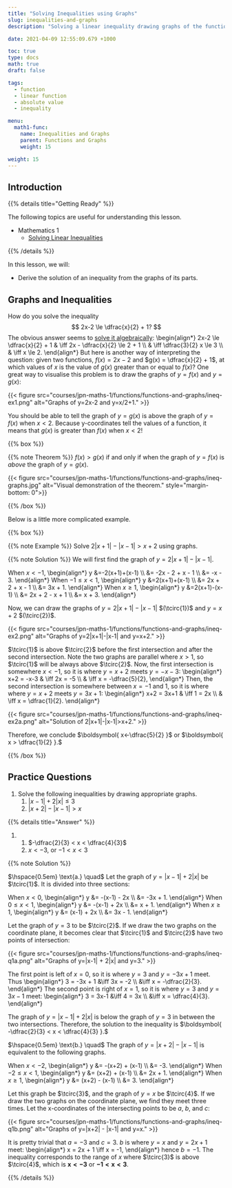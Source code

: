 ```yaml
---
title: "Solving Inequalities using Graphs"
slug: inequalities-and-graphs
description: "Solving a linear inequality drawing graphs of the functions."

date: 2021-04-09 12:55:09.679 +1000

toc: true
type: docs
math: true
draft: false

tags:
  - function
  - linear function
  - absolute value
  - inequality

menu:
  math1-func:
    name: Inequalities and Graphs
    parent: Functions and Graphs
    weight: 15

weight: 15
---
```


## Introduction

{{% details title="Getting Ready" %}}

The following topics are useful for understanding this lesson.
- Mathematics 1
    - [Solving Linear Inequalities](../../../numbers-and-expressions/inequalities/solving-inequalities/)

{{% /details %}}

In this lesson, we will:

- Derive the solution of an inequality from the graphs of its parts.


## Graphs and Inequalities

How do you solve the inequality $$ 2x-2 \le \dfrac{x}{2} + 1? $$ The obvious answer seems to [solve it algebraically](../../../numbers-and-expressions/inequalities/solving-inequalities/):
\begin{align*}
  2x-2 \le \dfrac{x}{2} + 1 & \iff 2x - \dfrac{x}{2} \le 2 + 1 \\\\
  & \iff \dfrac{3}{2} x \le 3 \\\\
  & \iff x \le 2.
\end{align*}
But here is another way of interpreting the question: given two functions, $f(x) = 2x-2$ and $g(x) = \dfrac{x}{2} + 1$, at which values of $x$ is the value of $g(x)$ greater than or equal to $f(x)$? One great way to visualise this problem is to draw the graphs of $y=f(x)$ and $y=g(x)$:

{{< figure src="courses/jpn-maths-1/functions/functions-and-graphs/ineq-ex1.png" alt="Graphs of y=2x-2 and y=x/2+1." >}}

You should be able to tell the graph of $y=g(x)$ is above the graph of $y=f(x)$ when $x<2$. Because y-coordinates tell the values of a function, it means that $g(x)$ is greater than $f(x)$ when $x<2$!

{{% box %}}

{{% note Theorem %}} $f(x) > g(x)$ if and only if when the graph of $y=f(x)$ is *above* the graph of $y=g(x)$.

{{< figure src="courses/jpn-maths-1/functions/functions-and-graphs/ineq-graphs.jpg" alt="Visual demonstration of the theorem." style="margin-bottom: 0">}}

{{% /box %}}

Below is a little more complicated example.

{{% box %}}

{{% note Example %}} Solve $2|x+1|-|x-1|>x+2$ using graphs.

{{% note Solution %}} We will first find the graph of $y=2|x+1|-|x-1|$.

When $x<-1$,
\begin{align*}
  y &=-2(x+1)+(x-1) \\\\
  &= -2x - 2 + x - 1 \\\\
  &= -x - 3.
\end{align*}
When $-1\le x < 1$,
\begin{align*}
  y &=2(x+1)+(x-1) \\\\
  &= 2x + 2 + x - 1 \\\\
  &= 3x + 1.
\end{align*}
When $x\ge 1$,
\begin{align*}
  y &=2(x+1)-(x-1) \\\\
  &= 2x + 2 - x + 1 \\\\
  &= x + 3.
\end{align*}

Now, we can draw the graphs of $y=2|x+1|-|x-1|$ $(\tcirc{1})$ and $y=x+2$ $(\tcirc{2})$.

{{< figure src="courses/jpn-maths-1/functions/functions-and-graphs/ineq-ex2.png" alt="Graphs of y=2|x+1|-|x-1| and y=x+2." >}}

$\tcirc{1}$ is above $\tcirc{2}$ before the first intersection and after the second intersection. Note the two graphs are parallel where $x>1$, so $\tcirc{1}$ will be always above $\tcirc{2}$. Now, the first intersection is somewhere $x<-1$, so it is where $y=x+2$ meets $y=-x-3$:
\begin{align*}
  x+2 = -x-3 & \iff 2x = -5 \\\\
  & \iff x = -\dfrac{5}{2},
\end{align*}
Then, the second intersection is somewhere between $x=-1$ and $1$, so it is where where $y=x+2$ meets $y=3x+1$:
\begin{align*}
  x+2 = 3x+1 & \iff 1 = 2x \\\\
  & \iff x = \dfrac{1}{2}.
\end{align*}

{{< figure src="courses/jpn-maths-1/functions/functions-and-graphs/ineq-ex2a.png" alt="Solution of 2|x+1|-|x-1|>x+2." >}}

Therefore, we conclude $\boldsymbol{ x<-\dfrac{5}{2} }$ or $\boldsymbol{ x > \dfrac{1}{2} }.$


{{% /box %}}


## Practice Questions

1. Solve the following inequalities by drawing appropriate graphs.
    1. $|x-1| + 2|x|\le 3$
    2. $|x+2| - |x-1|>x$

{{% details title="Answer" %}}

1. 
    1. $-\dfrac{2}{3} < x < \dfrac{4}{3}$
    2. $x<-3$, or $-1<x<3$

{{% note Solution %}}

$\hspace{0.5em} \text{a.} \quad$ Let the graph of $y=|x-1| + 2|x|$ be $\tcirc{1}$. It is divided into three sections:

When $x<0$,
\begin{align*}
  y &= -(x-1) - 2x \\\\
  &= -3x + 1.
\end{align*}
When $0\le x < 1$,
\begin{align*}
  y &= -(x-1) + 2x \\\\
  &= x + 1.
\end{align*}
When $x \ge 1$,
\begin{align*}
  y &= (x-1) + 2x \\\\
  &= 3x - 1.
\end{align*}

Let the graph of $y=3$ to be $\tcirc{2}$. If we draw the two graphs on the coordinate plane, it becomes clear that $\tcirc{1}$ and $\tcirc{2}$ have two points of intersection:

{{< figure src="courses/jpn-maths-1/functions/functions-and-graphs/ineq-q1a.png" alt="Graphs of y=|x-1| + 2|x| and y=3." >}}

The first point is left of $x=0$, so it is where $y=3$ and $y=-3x+1$ meet. Thus
\begin{align*}
  3 = -3x + 1 &\iff 3x = -2 \\\\
  &\iff x = -\dfrac{2}{3}.
\end{align*}
The second point is right of $x=1$, so it is where $y=3$ and $y=3x-1$ meet:
\begin{align*}
  3 = 3x-1 &\iff 4 = 3x \\\\
  &\iff x = \dfrac{4}{3}.
\end{align*}

The graph of $y=|x-1| + 2|x|$ is below the graph of $y=3$ in between the two intersections. Therefore, the solution to the inequality is $\boldsymbol{ -\dfrac{2}{3} < x < \dfrac{4}{3} }.$


$\hspace{0.5em} \text{b.} \quad$ The graph of $y = |x+2| - |x-1|$ is equivalent to the following graphs.

When $x<-2$,
\begin{align*}
  y &= -(x+2) + (x-1) \\\\
  &= -3.
\end{align*}
When $-2\le x < 1$,
\begin{align*}
  y &= (x+2) + (x-1) \\\\
  &= 2x + 1.
\end{align*}
When $x \ge 1$,
\begin{align*}
  y &= (x+2) - (x-1) \\\\
  &= 3.
\end{align*}

Let this graph be $\tcirc{3}$, and the graph of $y=x$ be $\tcirc{4}$. If we draw the two graphs on the coordinate plane, we find they meet three times. Let the x-coordinates of the intersecting points to be $a$, $b$, and $c$:

{{< figure src="courses/jpn-maths-1/functions/functions-and-graphs/ineq-q1b.png" alt="Graphs of y=|x+2| - |x-1| and y=x." >}}

It is pretty trivial that $a=-3$ and $c=3$. $b$ is where $y=x$ and $y=2x+1$ meet:
\begin{align*}
  x = 2x + 1 \iff x = -1,
\end{align*}
hence $b=-1$. The inequality corresponds to the range of $x$ where $\tcirc{3}$ is above $\tcirc{4}$, which is $\boldsymbol{ x<-3 }$ or $\boldsymbol{ -1<x<3 }.$

{{% /details %}}
